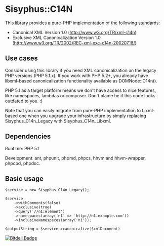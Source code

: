 Sisyphus::C14N
==============

This  library  provides a  pure-PHP  implementation  of the  following
standards:
* Canonical XML Version   1.0   (http://www.w3.org/TR/xml-c14n)
* Exclusive XML Canonicalization Version 1.0
(http://www.w3.org/TR/2002/REC-xml-exc-c14n-20020718/)

Use cases
---------

Consider using  this library if  you need XML canonicalization  on the
legacy  PHP versions  (PHP  5.1.x). If  you work  with  PHP 5.2+,  you
already have libxml-based  canonicalization functionality available as
DOMNode::C14n().

PHP  5.1 as  a target  platform  means we  don't have  access to  nice
features, like namespaces, lambdas or composer. Don't blame be if this
code looks outdated to you. :)

Note  that you  can  easily migrate  from  pure-PHP implementation  to
Lixml-based  one  when  you  upgrade  your  infrastructure  by  simply
replacing Sisyphus_C14n_Legacy with Sisyphus_C14n_Libxml.

Dependencies
------------

Runtime: PHP 5.1

Development:  ant,  phpunit,  phpmd,  phpcs,  hhvm  and  hhvm-wrapper,
phpcpd, phpdoc.

Basic usage
-----------

```
$service = new Sisyphus_C14n_Legacy();

$service
    ->withComments(false)
    ->exclusive(true)
    ->query('//n1:element')
    ->namespaces(array('n1' => 'http://n1.example.com'))
    ->inclusiveNamespaces(array('n1'));

$outputString = $service->canonicalize($xmlDocument)
```


[![Bitdeli Badge](https://d2weczhvl823v0.cloudfront.net/bkon/sisyphus/trend.png)](https://bitdeli.com/free "Bitdeli Badge")

